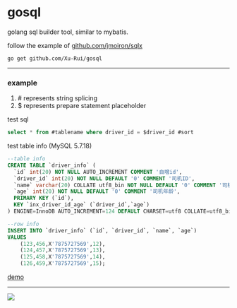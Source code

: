 # gosql

golang sql builder tool, similar to mybatis.

follow the example of <a href="http://github.com/jmoiron/sqlx/">github.com/jmoiron/sqlx</a>

```
go get github.com/Xu-Rui/gosql
```
---
### example

1. \# represents string splicing
2. $  represents prepare statement placeholder

 test sql
```sql
select * from #tablename where driver_id = $driver_id #sort
```

test table info (MySQL 5.7.18)
```sql
--table info
CREATE TABLE `driver_info` (
  `id` int(20) NOT NULL AUTO_INCREMENT COMMENT '自增id',
  `driver_id` int(20) NOT NULL DEFAULT '0' COMMENT '司机ID',
  `name` varchar(20) COLLATE utf8_bin NOT NULL DEFAULT '0' COMMENT '司机姓名',
  `age` int(20) NOT NULL DEFAULT '0' COMMENT '司机年龄',
  PRIMARY KEY (`id`),
  KEY `inx_driver_id_age` (`driver_id`,`age`)
) ENGINE=InnoDB AUTO_INCREMENT=124 DEFAULT CHARSET=utf8 COLLATE=utf8_bin;

--row info
INSERT INTO `driver_info` (`id`, `driver_id`, `name`, `age`)
VALUES
	(123,456,X'7875727569',12),
	(124,457,X'7875727569',13),
	(125,458,X'7875727569',14),
	(126,459,X'7875727569',15);
```
[demo](https://github.com/Xu-Rui/gosql/blob/master/executor_test.go)

---

![](http://photo.rhymecode.com/%E6%8F%92%E5%9B%BE/icon.png)
